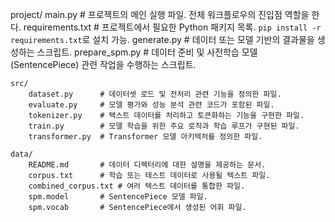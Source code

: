 project/
    main.py            # 프로젝트의 메인 실행 파일. 전체 워크플로우의 진입점 역할을 한다.
    requirements.txt   # 프로젝트에서 필요한 Python 패키지 목록. `pip install -r requirements.txt`로 설치 가능.
    generate.py        # 데이터 또는 모델 기반의 결과물을 생성하는 스크립트.
    prepare_spm.py     # 데이터 준비 및 사전학습 모델(SentencePiece) 관련 작업을 수행하는 스크립트.
    
    src/
        dataset.py      # 데이터셋 로드 및 전처리 관련 기능을 정의한 파일.
        evaluate.py     # 모델 평가와 성능 분석 관련 코드가 포함된 파일.
        tokenizer.py    # 텍스트 데이터를 처리하고 토큰화하는 기능을 구현한 파일.
        train.py        # 모델 학습을 위한 주요 로직과 학습 루프가 구현된 파일.
        transformer.py  # Transformer 모델 아키텍처를 정의한 파일.
    
    data/
        README.md       # 데이터 디렉터리에 대한 설명을 제공하는 문서.
        corpus.txt      # 학습 또는 테스트 데이터로 사용될 텍스트 파일.
        combined_corpus.txt # 여러 텍스트 데이터를 통합한 파일.
        spm.model       # SentencePiece 모델 파일.
        spm.vocab       # SentencePiece에서 생성된 어휘 파일.